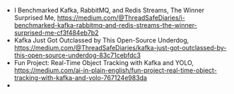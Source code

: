 

- I Benchmarked Kafka, RabbitMQ, and Redis Streams, The Winner Surprised Me, https://medium.com/@ThreadSafeDiaries/i-benchmarked-kafka-rabbitmq-and-redis-streams-the-winner-surprised-me-cf3f484eb7b2
- Kafka Just Got Outclassed by This Open-Source Underdog, https://medium.com/@ThreadSafeDiaries/kafka-just-got-outclassed-by-this-open-source-underdog-83c71cebfdc3
- Fun Project: Real-Time Object Tracking with Kafka and YOLO, https://medium.com/ai-in-plain-english/fun-project-real-time-object-tracking-with-kafka-and-yolo-767124e983da
- 
